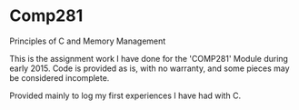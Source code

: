 # Comp281
Principles of C and Memory Management

This is the assignment work I have done for the 'COMP281' Module during
early 2015.  Code is provided as is, with no warranty, and some pieces
may be considered incomplete.

Provided mainly to log my first experiences I have had with C.